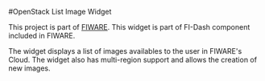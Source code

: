 #OpenStack List Image Widget

This project is part of [FIWARE](https://www.fiware.org/). This widget is part of FI-Dash component included in FIWARE.

The widget displays a list of images availables to the user in FIWARE's Cloud. The widget also has multi-region support and allows the creation of new images.